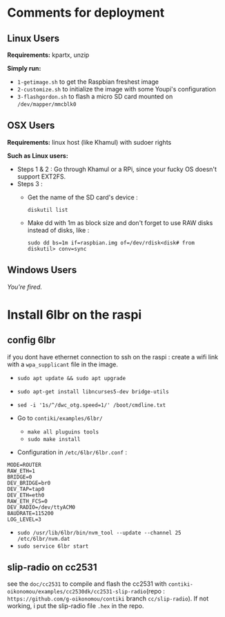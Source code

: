 # Comments for deployment

## Linux Users

**Requirements:** kpartx, unzip

**Simply run:**

* ```1-getimage.sh``` to get the Raspbian freshest image
* ```2-customize.sh``` to initialize the image with some Youpi's configuration
* ```3-flashgordon.sh``` to flash a micro SD card mounted on ```/dev/mapper/mmcblk0```



## OSX Users

**Requirements:** linux host (like Khamul) with sudoer rights

**Such as Linux users:**
* Steps 1 & 2 : Go through Khamul or a RPi, since your fucky OS doesn't support EXT2FS.
* Steps 3 :
  * Get the name of the SD card's device :

    ```diskutil list```

  * Make dd with 1m as block size and don't forget to use RAW disks instead of disks, like :

    ```sudo dd bs=1m if=raspbian.img of=/dev/rdisk<disk# from diskutil> conv=sync```


## Windows Users

*You're fired.*

# Install 6lbr on the raspi

## config 6lbr

if you dont have ethernet connection to ssh on the raspi : create a wifi link with a `wpa_supplicant` file in the image.

* ``` sudo apt update && sudo apt upgrade ```
* ``` sudo apt-get install libncurses5-dev bridge-utils ```
* ``` sed -i '1s/^/dwc_otg.speed=1/' /boot/cmdline.txt ```

* Go to ```contiki/examples/6lbr/```
  * ``` make all pluguins tools ```
  * ``` sudo make install ```

* Configuration in ``` /etc/6lbr/6lbr.conf ``` :
```
MODE=ROUTER
RAW_ETH=1
BRIDGE=0
DEV_BRIDGE=br0
DEV_TAP=tap0
DEV_ETH=eth0
RAW_ETH_FCS=0
DEV_RADIO=/dev/ttyACM0
BAUDRATE=115200
LOG_LEVEL=3
```

* ``` sudo /usr/lib/6lbr/bin/nvm_tool --update --channel 25 /etc/6lbr/nvm.dat ```
* ``` sudo service 6lbr start ```

## slip-radio on cc2531

see the `doc/cc2531` to compile and flash the cc2531 with `contiki-oikonomou/examples/cc2530dk/cc2531-slip-radio`(repo : `https://github.com/g-oikonomou/contiki` branch `cc/slip-radio`). If not working, i put the slip-radio file `.hex` in the repo.

